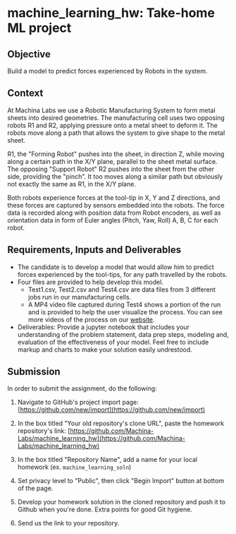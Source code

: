 # machine_learning_hw: Take-home ML project
## Objective
Build a model to predict forces experienced by Robots in the system.

## Context
At Machina Labs we use a Robotic Manufacturing System to form metal sheets into desired geometries. The manufacturing cell uses two opposing robots R1 and R2, applying pressure onto a metal sheet to deform it. The robots move along a path that allows the system to give shape to the metal sheet.

R1, the "Forming Robot" pushes into the sheet, in direction Z, while moving along a certain path in the X/Y plane, parallel to the sheet metal surface. The opposing "Support Robot" R2 pushes into the sheet from the other side, providing the "pinch". It too moves along a similar path but obviously not exactly the same as R1, in the X/Y plane.

Both robots experience forces at the tool-tip in X, Y and Z directions, and these forces are captured by sensors embedded into the robots. The force data is recorded along with position data from Robot encoders, as well as orientation data in form of Euler angles (Pitch, Yaw, Roll) A, B, C for each robot.

## Requirements, Inputs and Deliverables
- The candidate is to develop a model that would allow him to predict forces experienced by the tool-tips, for any path travelled by the robots.
- Four files are provided to help develop this model.
  - Test1.csv, Test2.csv and Test4.csv are data files from 3 different jobs run in our manufacturing cells.
  - A MP4 video file captured during Test4 shows a portion of the run and is provided to help the user visualize the process. You can see more videos of the process on our [website](https://machinalabs.ai).
- Deliverables: Provide a jupyter notebook that includes your understanding of the problem statement, data prep steps, modeling and, evaluation of the effectiveness of your model. Feel free to include markup and charts to make your solution easily undrestood.

## Submission
In order to submit the assignment, do the following:

1. Navigate to GitHub's project import page: [https://github.com/new/import](https://github.com/new/import)

2. In the box titled "Your old repository's clone URL", paste the homework repository's link: [https://github.com/Machina-Labs/machine_learning_hw](https://github.com/Machina-Labs/machine_learning_hw)

3. In the box titled "Repository Name", add a name for your local homework (ex. `machine_learning_soln`)

4. Set privacy level to "Public", then click "Begin Import" button at bottom of the page.

5. Develop your homework solution in the cloned repository and push it to Github when you're done. Extra points for good Git hygiene.

6. Send us the link to your repository.

